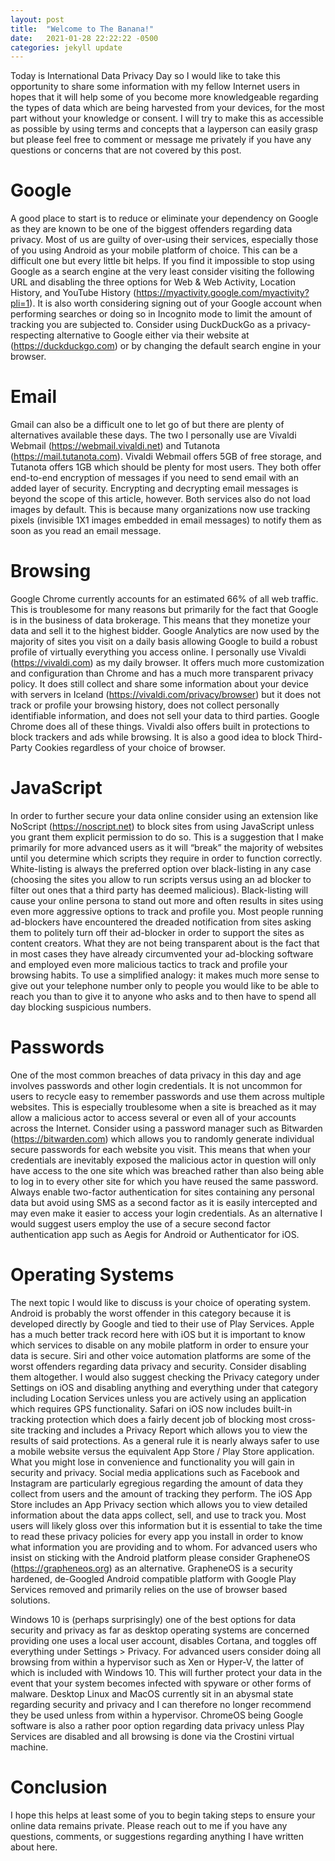 ```yaml
---
layout: post
title:  "Welcome to The Banana!"
date:   2021-01-28 22:22:22 -0500
categories: jekyll update
---
```

Today is International Data Privacy Day so I would like to take this opportunity to share some information with my fellow Internet users in hopes that it will help some of you become more knowledgeable regarding the types of data which are being harvested from your devices, for the most part without your knowledge or consent. I will try to make this as accessible as possible by using terms and concepts that a layperson can easily grasp but please feel free to comment or message me privately if you have any questions or concerns that are not covered by this post.

# Google

A good place to start is to reduce or eliminate your dependency on Google as they are known to be one of the biggest offenders regarding data privacy. Most of us are guilty of over-using their services, especially those of you using Android as your mobile platform of choice. This can be a difficult one but every little bit helps. If you find it impossible to stop using Google as a search engine at the very least consider visiting the following URL and disabling the three options for Web & Web Activity, Location History, and YouTube History (https://myactivity.google.com/myactivity?pli=1). It is also worth considering signing out of your Google account when performing searches or doing so in Incognito mode to limit the amount of tracking you are subjected to. Consider using DuckDuckGo as a privacy-respecting alternative to Google either via their website at (https://duckduckgo.com) or by changing the default search engine in your browser. 

# Email

Gmail can also be a difficult one to let go of but there are plenty of alternatives available these days. The two I personally use are Vivaldi Webmail (https://webmail.vivaldi.net) and Tutanota (https://mail.tutanota.com). Vivaldi Webmail offers 5GB of free storage, and Tutanota offers 1GB which should be plenty for most users. They both offer end-to-end encryption of messages if you need to send email with an added layer of security. Encrypting and decrypting email messages is beyond the scope of this article, however. Both services also do not load images by default. This is because many organizations now use tracking pixels (invisible 1X1 images embedded in email messages) to notify them as soon as you read an email message. 

# Browsing 

Google Chrome currently accounts for an estimated 66% of all web traffic. This is troublesome for many reasons but primarily for the fact that Google is in the business of data brokerage. This means that they monetize your data and sell it to the highest bidder. Google Analytics are now used by the majority of sites you visit on a daily basis allowing Google to build a robust profile of virtually everything you access online. I personally use Vivaldi (https://vivaldi.com) as my daily browser. It offers much more customization and configuration than Chrome and has a much more transparent privacy policy. It does still collect and share some information about your device with servers in Iceland (https://vivaldi.com/privacy/browser) but it does not track or profile your browsing history, does not collect personally identifiable information, and does not sell your data to third parties. Google Chrome does all of these things. Vivaldi also offers built in protections to block trackers and ads while browsing. It is also a good idea to block Third-Party Cookies regardless of your choice of browser. 

# JavaScript

In order to further secure your data online consider using an extension like NoScript (https://noscript.net) to block sites from using JavaScript unless you grant them explicit permission to do so. This is a suggestion that I make primarily for more advanced users as it will “break” the majority of websites until you determine which scripts they require in order to function correctly. White-listing is always the preferred option over black-listing in any case (choosing the sites you allow to run scripts versus using an ad blocker to filter out ones that a third party has deemed malicious). Black-listing will cause your online persona to stand out more and often results in sites using even more aggressive options to track and profile you. Most people running ad-blockers have encountered the dreaded notification from sites asking them to politely turn off their ad-blocker in order to support the sites as content creators. What they are not being transparent about is the fact that in most cases they have already circumvented your ad-blocking software and employed even more malicious tactics to track and profile your browsing habits. To use a simplified analogy: it makes much more sense to give out your telephone number only to people you would like to be able to reach you than to give it to anyone who asks and to then have to spend all day blocking suspicious numbers. 

# Passwords

One of the most common breaches of data privacy in this day and age involves passwords and other login credentials. It is not uncommon for users to recycle easy to remember passwords and use them across multiple websites. This is especially troublesome when a site is breached as it may allow a malicious actor to access several or even all of your accounts across the Internet. Consider using a password manager such as Bitwarden (https://bitwarden.com) which allows you to randomly generate individual secure passwords for each website you visit. This means that when your credentials are inevitably exposed the malicious actor in question will only have access to the one site which was breached rather than also being able to log in to every other site for which you have reused the same password. Always enable two-factor authentication for sites containing any personal data but avoid using SMS as a second factor as it is easily intercepted and may even make it easier to access your login credentials. As an alternative I would suggest users employ the use of a secure second factor authentication app such as Aegis for Android or Authenticator for iOS. 

# Operating Systems

The next topic I would like to discuss is your choice of operating system. Android is probably the worst offender in this category because it is developed directly by Google and tied to their use of Play Services. Apple has a much better track record here with iOS but it is important to know which services to disable on any mobile platform in order to ensure your data is secure. Siri and other voice automation platforms are some of the worst offenders regarding data privacy and security. Consider disabling them altogether. I would also suggest checking the Privacy category under Settings on iOS and disabling anything and everything under that category including Location Services unless you are actively using an application which requires GPS functionality. Safari on iOS now includes built-in tracking protection which does a fairly decent job of blocking most cross-site tracking and includes a Privacy Report which allows you to view the results of said protections. As a general rule it is nearly always safer to use a mobile website versus the equivalent App Store / Play Store application. What you might lose in convenience and functionality you will gain in security and privacy. Social media applications such as Facebook and Instagram are particularly egregious regarding the amount of data they collect from users and the amount of tracking they perform. The iOS App Store includes an App Privacy section which allows you to view detailed information about the data apps collect, sell, and use to track you. Most users will likely gloss over this information but it is essential to take the time to read these privacy policies for every app you install in order to know what information you are providing and to whom. For advanced users who insist on sticking with the Android platform please consider GrapheneOS (https://grapheneos.org) as an alternative. GrapheneOS is a security hardened, de-Googled Android compatible platform with Google Play Services removed and primarily relies on the use of browser based solutions. 

Windows 10 is (perhaps surprisingly) one of the best options for data security and privacy as far as desktop operating systems are concerned providing one uses a local user account, disables Cortana, and toggles off everything under Settings > Privacy. For advanced users consider doing all browsing from within a hypervisor such as Xen or Hyper-V, the latter of which is included with Windows 10. This will further protect your data in the event that your system becomes infected with spyware or other forms of malware. Desktop Linux and MacOS  currently sit in an abysmal state regarding security and privacy and I can therefore no longer recommend they be used unless from within a hypervisor. ChromeOS being Google software is also a rather poor option regarding data privacy unless Play Services are disabled and all browsing is done via the Crostini virtual machine. 

# Conclusion

I hope this helps at least some of you to begin taking steps to ensure your online data remains private. Please reach out to me if you have any questions, comments, or suggestions regarding anything I have written about here.







